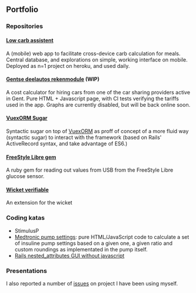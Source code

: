 ## Portfolio

### Repositories

#### [Low carb assistent](https://github.com/bertBruynooghe/lo_carb_assistent)

A (mobile) web app to facilitate cross-device carb calculation for meals. Central database, and explorations on simple, working interface on mobile.
Deployed as n=1 project on heroku, and used daily.

#### [Gentse deelautos rekenmodule](https://github.com/GentseDeelautos/rekenmodule) (WIP)

A cost calculator for hiring cars from one of the car sharing providers active in Gent. Pure HTML + Javascript page, with CI tests verifying the tariffs used in the app. Graphs are currently disabled, but will be back online soon.

#### [VuexORM Sugar](https://gitlab.com/BertBruynooghe/vuex-orm-sugar)

Syntactic sugar on top of [VuexORM](https://github.com/vuex-orm/vuex-orm) as proff of concept of a more fluid way (syntactic sugar) to interact with the framework (based on Rails' ActiveRecord syntax, and take advantage of ES6.)  

#### [FreeStyle Libre gem](https://github.com/bertBruynooghe/freestyle_libre)

A ruby gem for reading out values from USB from the FreeStyle Libre glucose sensor.

#### [Wicket verifiable](https://github.com/bertBruynooghe/wicket-verifiable)

An extension for the wicket

### Coding katas

* StimulusP
* [Medtronic pump settings](https://jsfiddle.net/bertBruynooghe/8karfy5L/): pure HTML/JavaScript code to calculate a set of insuline pump settings based on a given one, a given ratio and custom roundings as implementated in the pump itself.
* [Rails nested_attributes GUI without javascript](https://github.com/bertBruynooghe/nested_attributes)

### Presentations

I also reported a number of [issues](https://github.com/search?p=1&q=bertBruynooghe&type=Issues) on project I have been using myself.
